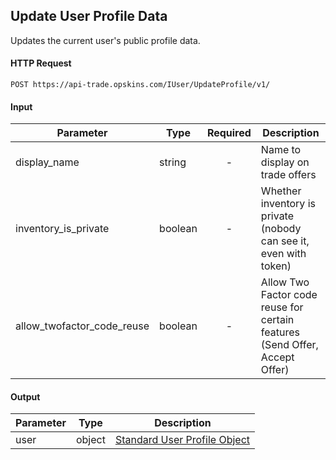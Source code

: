## Update User Profile Data

Updates the current user's public profile data.

#### HTTP Request

`POST https://api-trade.opskins.com/IUser/UpdateProfile/v1/`

#### Input

Parameter | Type | Required   | Description
--------- | -----| :--------: | -----------
display_name | string  | - | Name to display on trade offers
inventory_is_private | boolean | - | Whether inventory is private (nobody can see it, even with token)
allow_twofactor_code_reuse | boolean | - | Allow Two Factor code reuse for certain features (Send Offer, Accept Offer)
    
#### Output

Parameter | Type | Description
--------- | -----| -------- 
user     | object | [Standard User Profile Object](IUser.md#standard-user-profile-object)